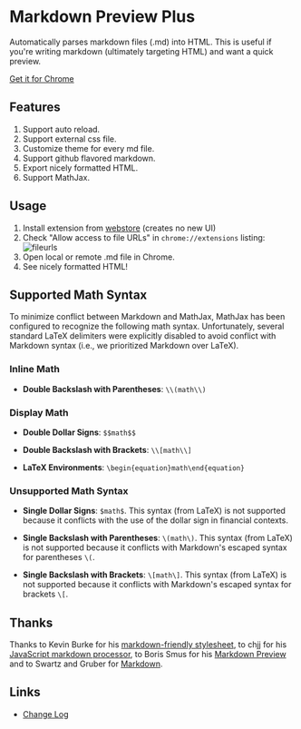 # Markdown Preview Plus

Automatically parses markdown files (.md) into HTML. This is useful
if you're writing markdown (ultimately targeting HTML) and want a quick
preview.

[Get it for Chrome][webstore]

Features
--------

1. Support auto reload.
2. Support external css file.
3. Customize theme for every md file.
4. Support github flavored markdown.
5. Export nicely formatted HTML.
6. Support MathJax.

Usage
-----

1. Install extension from [webstore][] (creates no new UI)
2. Check "Allow access to file URLs" in `chrome://extensions` listing: ![fileurls](http://i.imgur.com/qth3K.png)
3. Open local or remote .md file in Chrome.
4. See nicely formatted HTML!

Supported Math Syntax
---------------------

To minimize conflict between Markdown and MathJax, MathJax has been configured
to recognize the following math syntax.  Unfortunately, several standard LaTeX
delimiters were explicitly disabled to avoid conflict with Markdown syntax
(i.e., we prioritized Markdown over LaTeX).

### Inline Math ###

* __Double Backslash with Parentheses__:
  <span class="tex2jax_ignore">`\\(math\\)`<span/>

### Display Math ###

* __Double Dollar Signs__:
  <span class="tex2jax_ignore">`$$math$$`<span/>

* __Double Backslash with Brackets__:
  <span class="tex2jax_ignore">`\\[math\\]`<span/>

* __LaTeX Environments__:
  <span class="tex2jax_ignore">`\begin{equation}math\end{equation}`<span/>

### Unsupported Math Syntax ###

* __Single Dollar Signs__:
  <span class="tex2jax_ignore">`$math$`<span/>.
  This syntax (from LaTeX) is not supported because it conflicts with the use
  of the dollar sign in financial contexts.

* __Single Backslash with Parentheses__:
  <span class="tex2jax_ignore">`\(math\)`<span/>.
  This syntax (from LaTeX) is not supported because it conflicts with
  Markdown's escaped syntax for parentheses `\(`.

* __Single Backslash with Brackets__:
  <span class="tex2jax_ignore">`\[math\]`<span/>.
  This syntax (from LaTeX) is not supported because it conflicts with
  Markdown's escaped syntax for brackets `\[`.

Thanks
------

Thanks to Kevin Burke for his [markdown-friendly stylesheet][style],
to chjj for his [JavaScript markdown processor][marked],
to Boris Smus for his [Markdown Preview][mp] and to
Swartz and Gruber for [Markdown][md].

[webstore]: https://chrome.google.com/webstore/detail/markdown-preview-plus/febilkbfcbhebfnokafefeacimjdckgl
[style]: http://kevinburke.bitbucket.org/markdowncss
[marked]: https://github.com/chjj/marked
[md]: http://en.wikipedia.org/wiki/Markdown
[mp]: https://github.com/borismus/markdown-preview


Links
-----------------

* [Change Log](https://github.com/volca/markdown-preview/wiki/Changelog)

